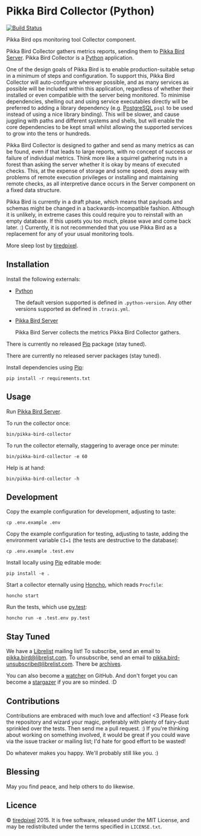 # Pikka Bird Collector (Python)

[![Build Status](https://travis-ci.org/tiredpixel/pikka-bird-collector-py.png?branch=master,stable)](https://travis-ci.org/tiredpixel/pikka-bird-collector-py)

Pikka Bird ops monitoring tool Collector component.

Pikka Bird Collector gathers metrics reports, sending them to
[Pikka Bird Server][server]. Pikka Bird Collector is a [Python][python]
application.

One of the design goals of Pikka Bird is to enable production-suitable setup in
a minimum of steps and configuration. To support this, Pikka Bird Collector will
auto-configure wherever possible, and as many services as possible will be
included within this application, regardless of whether their installed or even
compatible with the server being monitored. To minimise dependencies, shelling
out and using service executables directly will be preferred to adding a library
dependency (e.g. [PostgreSQL][postgresql] `psql` to be used instead of using a
nice library binding). This will be slower, and cause juggling with paths and
different systems and shells, but will enable the core dependencies to be kept
small whilst allowing the supported services to grow into the tens or hundreds.

Pikka Bird Collector is designed to gather and send as many metrics as can be
found, even if that leads to large reports, with no concept of success or
failure of individual metrics. Think more like a squirrel gathering nuts in a
forest than asking the server whether it is okay by means of executed checks.
This, at the expense of storage and some speed, does away with problems of
remote execution privileges or installing and maintaining remote checks, as all
interpretive dance occurs in the Server component on a fixed data structure.

Pikka Bird is currently in a draft phase, which means that payloads and schemas
might be changed in a backwards-incompatible fashion. Although it is unlikely,
in extreme cases this could require you to reinstall with an empty database. If
this upsets you too much, please wave and come back later. :) Currently, it is
not recommended that you use Pikka Bird as a replacement for any of your usual
monitoring tools.

More sleep lost by [tiredpixel](https://www.tiredpixel.com/).


## Installation

Install the following externals:

- [Python][python]
  
  The default version supported is defined in `.python-version`. Any other
  versions supported as defined in `.travis.yml`.

- [Pikka Bird Server][server]
  
  Pikka Bird Server collects the metrics Pikka Bird Collector gathers.

There is currently no released [Pip][pip] package (stay tuned).

There are currently no released server packages (stay tuned).

Install dependencies using [Pip][pip]:

    pip install -r requirements.txt


## Usage

Run [Pikka Bird Server][server].

To run the collector once:

    bin/pikka-bird-collector

To run the collector eternally, staggering to average once per minute:

    bin/pikka-bird-collector -e 60

Help is at hand:

    bin/pikka-bird-collector -h


## Development

Copy the example configuration for development, adjusting to taste:

    cp .env.example .env

Copy the example configuration for testing, adjusting to taste, adding the
environment variable `CI=1` (the tests are destructive to the database):

    cp .env.example .test.env

Install locally using [Pip][pip] editable mode:

    pip install -e .

Start a collector eternally using [Honcho][honcho], which reads `Procfile`:

    honcho start

Run the tests, which use [py.test][py_test]:

    honcho run -e .test.env py.test


## Stay Tuned

We have a [Librelist][librelist] mailing list!
To subscribe, send an email to <pikka.bird@librelist.com>.
To unsubscribe, send an email to <pikka.bird-unsubscribe@librelist.com>.
There be [archives](http://librelist.com/browser/pikka.bird/).

You can also become a
[watcher](https://github.com/tiredpixel/pikka-bird-collector/watchers)
on GitHub. And don't forget you can become a
[stargazer](https://github.com/tiredpixel/pikka-bird-collector/stargazers)
if you are so minded. :D


## Contributions

Contributions are embraced with much love and affection! <3 Please fork the
repository and wizard your magic, preferably with plenty of fairy-dust sprinkled
over the tests. Then send me a pull request. :) If you're thinking about
working on something involved, it would be great if you could wave via the
issue tracker or mailing list; I'd hate for good effort to be wasted!

Do whatever makes you happy. We'll probably still like you. :)


## Blessing

May you find peace, and help others to do likewise.


## Licence

© [tiredpixel](https://www.tiredpixel.com/) 2015.
It is free software, released under the MIT License, and may be redistributed
under the terms specified in `LICENSE.txt`.


[honcho]: https://github.com/nickstenning/honcho
[librelist]: http://librelist.com/
[pip]: https://pypi.python.org/pypi/pip
[postgresql]: http://www.postgresql.org/
[py_test]: http://pytest.org/latest/
[python]: https://www.python.org/
[server]: https://github.com/tiredpixel/pikka-bird-server-py
